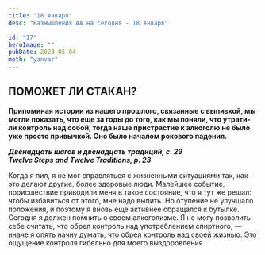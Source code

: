```yaml
---
title: "18 января"
desc: "Размышления АА на сегодня - 18 января"

id: "17"
heroImage: ""
pubDate: 2023-05-04
moth: "yanvar"
---
```


## ПОМОЖЕТ ЛИ СТАКАН?

**Припоминая истории из нашего прошлого, связанные с выпивкой, мы могли
показать, что еще за годы до того, как мы поняли, что утрати-ли контроль над
собой, тогда наше пристрастие к алкоголю не было уже просто привычкой. Оно
было началом рокового падения.**

**_Двенадцать шагов и двенадцать традиций, с. 29  
Twelve Steps and Twelve Traditions, p. 23_**

Когда я пил, я не мог справляться с жизненными ситуациями так, как это делают
другие, более здоровые люди. Малейшее событие, происшествие приводили меня в
такое состояние, что я тут же решал: чтобы избавиться от этого, мне надо
выпить. Но отупение не улучшало положения, и поэтому я вновь еще активнее
обращался к бутылке. Сегодня я должен помнить о своем алкоголизме. Я не могу
позволить себе считать, что обрел контроль над употреблением спиртного, —
иначе я опять начну думать, что обрел контроль над своей жизнью. Это ощущение
контроля гибельно для моего выздоровления.
